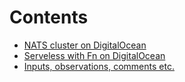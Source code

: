 # Contents

- [NATS cluster on DigitalOcean](https://github.com/abhirockzz/just-DO-it/tree/master/do-nats)
- [Serveless with Fn on DigitalOcean](https://github.com/abhirockzz/just-DO-it/tree/master/do-fn)
- [Inputs, observations, comments etc.](https://github.com/abhirockzz/just-DO-it/blob/master/do-inputs.md)